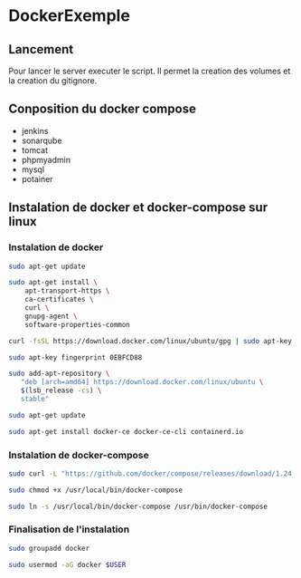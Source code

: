 # DockerExemple

## Lancement

Pour lancer le server executer le script.
Il permet la creation des volumes et la creation du gitignore.

## Conposition du docker compose

- jenkins
- sonarqube
- tomcat
- phpmyadmin
- mysql
- potainer

## Instalation de docker  et docker-compose sur linux

### Instalation de docker

```bash
sudo apt-get update
```

```bash
sudo apt-get install \
    apt-transport-https \
    ca-certificates \
    curl \
    gnupg-agent \
    software-properties-common
```

```bash
curl -fsSL https://download.docker.com/linux/ubuntu/gpg | sudo apt-key add -
```

```bash
sudo apt-key fingerprint 0EBFCD88
```

```bash
sudo add-apt-repository \
   "deb [arch=amd64] https://download.docker.com/linux/ubuntu \
   $(lsb_release -cs) \
   stable"
```

```bash
sudo apt-get update
```

```bash
sudo apt-get install docker-ce docker-ce-cli containerd.io
```

### Instalation de docker-compose

```bash
sudo curl -L "https://github.com/docker/compose/releases/download/1.24.0/docker-compose-$(uname -s)-$(uname -m)" -o /usr/local/bin/docker-compose
```

```bash
sudo chmod +x /usr/local/bin/docker-compose
```

```bash
sudo ln -s /usr/local/bin/docker-compose /usr/bin/docker-compose
```

### Finalisation de l'instalation

```bash
sudo groupadd docker
```

```bash
sudo usermod -aG docker $USER
```
